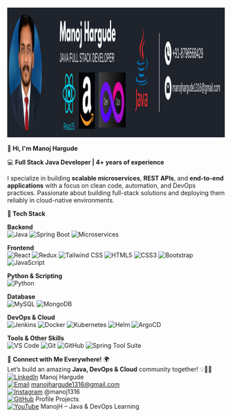 <p align="center">
  <img src="https://github.com/manojhargude/manojhargude/blob/main/1.png" alt="Manoj Hargude" height="300" width="800"/>
</p>


**👋 Hi, I'm Manoj Hargude**

💻 **Full Stack Java Developer | 4+ years of experience**

I specialize in building **scalable microservices**, **REST APIs**, and **end-to-end applications** with a focus on clean code, automation, and DevOps practices. Passionate about building full-stack solutions and deploying them reliably in cloud-native environments.

**🌟 Tech Stack**

**Backend**  
![Java](https://img.shields.io/badge/Java-ED8B00?style=flat&logo=java&logoColor=white)
![Spring Boot](https://img.shields.io/badge/Spring%20Boot-6DB33F?style=flat&logo=spring&logoColor=white)
![Microservices](https://img.shields.io/badge/Microservices-0052CC?style=flat&logo=microdot)

**Frontend**  
![React](https://img.shields.io/badge/React-61DAFB?style=flat&logo=react&logoColor=black)
![Redux](https://img.shields.io/badge/Redux-764ABC?style=flat&logo=redux&logoColor=white)
![Tailwind CSS](https://img.shields.io/badge/Tailwind%20CSS-38B2AC?style=flat&logo=tailwind-css&logoColor=white)
![HTML5](https://img.shields.io/badge/HTML5-E34F26?style=flat&logo=html5&logoColor=white)
![CSS3](https://img.shields.io/badge/CSS3-1572B6?style=flat&logo=css3&logoColor=white)
![Bootstrap](https://img.shields.io/badge/Bootstrap-7952B3?style=flat&logo=bootstrap&logoColor=white)
![JavaScript](https://img.shields.io/badge/JavaScript-F7DF1E?style=flat&logo=javascript&logoColor=black)

**Python & Scripting**  
![Python](https://img.shields.io/badge/Python-3776AB?style=flat&logo=python&logoColor=white)

**Database**   
![MySQL](https://img.shields.io/badge/MySQL-4479A1?style=flat&logo=mysql&logoColor=white)
![MongoDB](https://img.shields.io/badge/MongoDB-47A248?style=flat&logo=mongodb&logoColor=white)

**DevOps & Cloud**  
![Jenkins](https://img.shields.io/badge/Jenkins-D24939?style=flat&logo=jenkins&logoColor=white)
![Docker](https://img.shields.io/badge/Docker-2496ED?style=flat&logo=docker&logoColor=white)
![Kubernetes](https://img.shields.io/badge/Kubernetes-326CE5?style=flat&logo=kubernetes&logoColor=white)
![Helm](https://img.shields.io/badge/Helm-0F0F0F?style=flat&logo=helm&logoColor=white)
![ArgoCD](https://img.shields.io/badge/ArgoCD-221E33?style=flat&logo=argocd&logoColor=white)

**Tools & Other Skills**  
![VS Code](https://img.shields.io/badge/VS%20Code-007ACC?style=flat&logo=visual-studio-code&logoColor=white)
![Git](https://img.shields.io/badge/Git-F05032?style=flat&logo=git&logoColor=white)
![GitHub](https://img.shields.io/badge/GitHub-181717?style=flat&logo=github&logoColor=white)
![Spring Tool Suite](https://img.shields.io/badge/Spring%20Tool%20Suite-6DB33F?style=flat&logo=spring&logoColor=white)



🔗 **Connect with Me Everywhere!** 🌍  
Let’s build an amazing **Java, DevOps & Cloud** community together! 💡👩‍💻  
[![LinkedIn](https://img.shields.io/badge/LinkedIn-0077B5?style=flat&logo=linkedin&logoColor=white)](https://www.linkedin.com/in/manoj-hargude) Manoj Hargude  
[![Email](https://img.shields.io/badge/Email-D14836?style=flat&logo=gmail&logoColor=white)](mailto:manojhargude1316@gmail.com) manojhargude1316@gmail.com  
[![Instagram](https://img.shields.io/badge/Instagram-E4405F?style=flat&logo=instagram&logoColor=white)](https://www.instagram.com/manoj1316) @manoj1316    
[![GitHub](https://img.shields.io/badge/GitHub-181717?style=flat&logo=github&logoColor=white)](https://github.com/manojhargude/profile-project) Profile Projects  
[![YouTube](https://img.shields.io/badge/YouTube-FF0000?style=flat&logo=youtube&logoColor=white)](https://www.youtube.com/@ManojH) ManojH – Java & DevOps Learning

